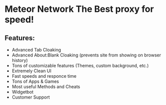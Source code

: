 # Meteor Network  The Best proxy for speed!
## Features:
- Advanced Tab Cloaking
- Advanced About:Blank Cloaking (prevents site from showing on browser history)
- Tons of customizable features (Themes, custom background, etc.)
- Extremely Clean UI
- Fast speeds and responce time
- Tons of Apps & Games
- Most useful Methods and Cheats
- Widgetbot 
- Customer Support
<link rel='icon' type='image/x-icon' href='download (8).png'>
